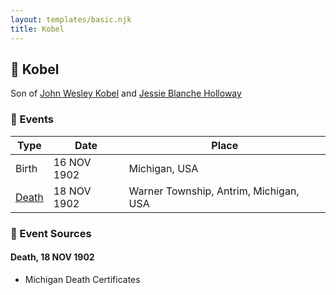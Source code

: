 ```yaml
---
layout: templates/basic.njk
title: Kobel
---
```

## 🔵 Kobel

Son of [John Wesley Kobel](/people/2/24649136) and [Jessie Blanche Holloway](/people/2/29242864)

### 📆 Events

Type | Date | Place
------ | ------ | ------
Birth | 16 NOV 1902 | Michigan, USA
[Death](#event-22108411-d9e4-4abb-b44b-7bcc92512833) | 18 NOV 1902 | Warner Township, Antrim, Michigan, USA

### 📰 Event Sources

#### <a id="event-22108411-d9e4-4abb-b44b-7bcc92512833"></a> Death, 18 NOV 1902
* Michigan Death Certificates
